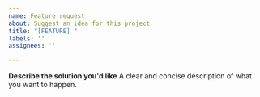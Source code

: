 ```yaml
---
name: Feature request
about: Suggest an idea for this project
title: "[FEATURE] "
labels: ''
assignees: ''

---
```


**Describe the solution you'd like**
A clear and concise description of what you want to happen.
